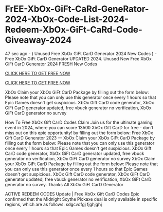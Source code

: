 # FrEE-XbOx-GiFt-CaRd-GeneRator-2024-XbOx-Code-List-2024-Redeem-XbOx-GiFt-CaRd-Code-Giveaway-2024
47 sec ago - ( Unused Free XbOx GiFt CarD Generator 2024 New Codes ) - Free XbOx GiFt CarD Generator UPDATED 2024. Unused New Free XbOx GiFt CarD Generator 2024 FRESH New Codes

[CLICK HERE TO GET FREE NOW](https://www.footlogix.com/Footlogix/media/Before-and-After/allgiftrafisarkar.html)

[CLICK HERE TO GET FREE NOW](https://www.footlogix.com/Footlogix/media/Before-and-After/allgiftrafisarkar.html)


XbOx Claim your XbOx GiFt CarD Package by filling out the form below: Please note that you can only use this generator once every 1 hours so that Epic Games doesn't get suspicious. XbOx Gift CarD code generator, XbOx GiFt CarD generator updated, free vbuck generator no verification, XbOx GiFt CarD generator no survey

How To Free XbOx Gift CarD Codes Claim Join us for the ultimate gaming event in 2024, where you can score 13500 XbOx Gift CarD for free - don't miss out on this epic opportunity! by filling out the form below:
Free XbOx Gift CarD Generator 2023 — XbOx Claim your XbOx GiFt CarD Package by filling out the form below: Please note that you can only use this generator once every 1 hours so that Epic Games doesn't get suspicious. XbOx Gift CarD code generator, XbOx GiFt CarD generator updated, free vbuck generator no verification, XbOx GiFt CarD generator no survey
XbOx Claim your XbOx GiFt CarD Package by filling out the form below: Please note that you can only use this generator once every 1 hours so that Epic Games doesn't get suspicious. XbOx Gift CarD code generator, XbOx GiFt CarD generator updated, free vbuck generator no verification, XbOx GiFt CarD generator no survey.
Thanks All XbOx GiFt CarD Generator

ACTIVE REDEEM CODES Update | Free XbOx Gift CarD Codes
Epic confirmed that the Midnight Scythe Pickaxe deal is only available in specific regions, which are as follows: sdgcvdfgj fjghjghj


